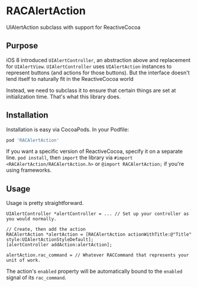 # RACAlertAction
UIAlertAction subclass with support for ReactiveCocoa

## Purpose

iOS 8 introduced `UIAlertController`, an abstraction above and replacement
for `UIAlertView`. `UIAlertController` uses `UIAlertAction` instances
to represent buttons (and actions for those buttons). But the interface
doesn't lend itself to naturally fit in the ReactiveCocoa world

Instead, we need to subclass it to ensure that certain things are set
at initialization time. That's what this library does.

## Installation

Installation is easy via CocoaPods. In your Podfile:

```ruby
pod 'RACAlertAction'
```

If you want a specific version of ReactiveCocoa, specify it on a separate line. `pod install`, then `import` the library via `#import <RACAlertAction/RACAlertAction.h>` or `@import RACAlertAction;` if you're using frameworks. 

## Usage

Usage is pretty straightforward. 

```objc
UIAlertController *alertController = ... // Set up your controller as you would normally.

// Create, then add the action
RACAlertAction *alertAction = [RACAlertAction actionWithTitle:@"Title" style:UIAlertActionStyleDefault];
[alertController addAction:alertAction];

alertAction.rac_command = // Whatever RACCommand that represents your unit of work.
```

The action's `enabled` property will be automatically bound to the `enabled` signal of its `rac_command`. 
